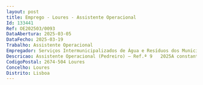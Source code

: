 ```yaml
--- 
layout: post
title: Emprego - Loures - Assistente Operacional
Id: 133441
Ref: OE202503/0093
DataAbertura: 2025-03-05
DataFecho: 2025-03-19
Trabalho: Assistente Operacional
Empregador: Serviços Intermunicipalizados de Água e Resíduos dos Municípios de Loures e Odivelas
Descricao: Assistente Operacional (Pedreiro) – Ref.ª 9   2025A constante no mapa anexo à LTFP, previsto no art.º 88.º daquele diploma, correspondente ao grau de complexidade 1   Funções de natureza executiva, de carácter manual ou mecânico, enquadra das em diretivas gerais bem definidas e com graus de complexidade variáveis. Execução de tarefas de apoio elementares, indispensáveis ao funcionamento dos órgãos e serviços, podendo com portar esforço físico. Responsabilidade pelos equipamentos sob sua guarda e pela sua correta utilização, procedendo, quando necessário, à manutenção e reparação dos mesmos.Ao Assistente Operacional, na área funcional de Pedreiro, incumbe ainda especificamente o exercício de todas as atividades inerentes à prossecução das atribuições da respetiva unidade orgânica nomeadamente  A   Departamento de Exploração de Águas   Divisão de Redes e Manutenção 1)	Preparar e organizar o trabalho de acordo com as orientações recebidas, as especificações técnicas e as características das tarefas a executar 2)	Executar desmontes e demolições utilizando as ferramentas adequadas tendo em vista alterações, manutenções e integração de infraestruturas 3)	Marcar alinhamentos e referenciar níveis 4)	Executar ou assentar caixas, sumidouros, caleiras e atravessamentos, bem como os respetivos dispositivos de fecho e de entrada 5)	Assentar tubos manilhas e demais acessórios 6)	Executar alvenarias estruturais e de tapamento 7)	Executar pavimentos em massame 8)	Executar elementos construtivos em betão, participando na marcação de estruturas, efetuando nomeadamente marcação de níveis e verificação de dimensões, bem como no enchimento de cofragens, efetuando a distribuição, vibração, regularização do betão 9)	Preparar massas e argamassas 10)	Executar fossas séticas e poços absorventes 11)	Verificar a qualidade do trabalho em função das especificações técnicas pré definidas e utilizando para o efeito, fios de prumo, níveis, réguas, esquadros e outros instrumentos 12)	Proceder à limpeza e conservação das máquinas e ferramentas de trabalho.B   Departamento de Resíduos e Apoio Logístico   Divisão de Apoio Logístico 1)	Realizar tarefas diárias de pedreiro necessárias para a execução dos trabalhos de construção civil solicitados ao sector 2)	Garantir a carga, descarga e utilização correta das ferramentas e equipamentos necessários para a execução dos trabalhos do dia, procedendo, quando necessário, à manutenção e reparação dos mesmos 3)	Garantir a carga, descarga e utilização dos materiais necessários para a execução dos trabalhos do dia 4)	Levantar e revestir maciços de alvenaria de pedra, de tijolo ou de outros blocos 5)	Executar betonilhas, revestimento de betão e assentamento de pavê  6)	Executar muros e muretes 7)	Executar alvenarias e reboco de paredes.
CodigoPostal: 2674-504 Loures
Concelho: Loures
Distrito: Lisboa
--- 
```


